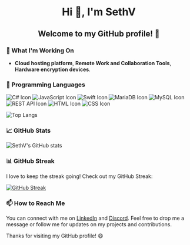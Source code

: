 # <p align="center">Hi 👋, I'm SethV</p>
## <p align="center">Welcome to my GitHub profile! 🎉</p>


### 🔭 What I'm Working On

- **Cloud hosting platform**, **Remote Work and Collaboration Tools**, **Hardware encryption devices**.

### 🌱 Programming Languages
 ![C# Icon](https://img.shields.io/badge/C%23-239120?style=for-the-badge&logo=c-sharp)
 ![JavaScript Icon](https://img.shields.io/badge/JavaScript-F7DF1E?style=for-the-badge&logo=javascript&logoColor=black)
 ![Swift Icon](https://img.shields.io/badge/Swift-FFAC45?style=for-the-badge&logo=swift&logoColor=white)
 ![MariaDB Icon](https://img.shields.io/badge/MariaDB-003545?style=for-the-badge&logo=mariadb)
 ![MySQL Icon](https://img.shields.io/badge/MySQL-4479A1?style=for-the-badge&logo=mysql&logoColor=white)
 ![REST API Icon](https://img.shields.io/badge/REST%20API-0096D3?style=for-the-badge&logo=rest-api)
 ![HTML Icon](https://img.shields.io/badge/HTML-E34F26?style=for-the-badge&logo=html5&logoColor=white)
 ![CSS Icon](https://img.shields.io/badge/CSS-1572B6?style=for-the-badge&logo=css3&logoColor=white)

![Top Langs](https://github-readme-stats.vercel.app/api/top-langs/?username=SVRECCO&show_icons=true&theme=onedark&layout=compact)

### 📈 GitHub Stats


![SethV's GitHub stats](https://github-readme-stats.vercel.app/api?username=SVRECCO&show_icons=true&theme=onedark&show=stars,commits,issues,contribs)

### 📊 GitHub Streak

I love to keep the streak going! Check out my GitHub Streak:

[![GitHub Streak](http://github-readme-streak-stats.herokuapp.com?user=SVRECCO&theme=onedark)](https://git.io/streak-stats)

### 📫 How to Reach Me

You can connect with me on [LinkedIn](https://www.linkedin.com/in/therealsethv/) and [Discord](Discord.gg/SVRECCO). Feel free to drop me a message or follow me for updates on my projects and contributions.

Thanks for visiting my GitHub profile! 😄
